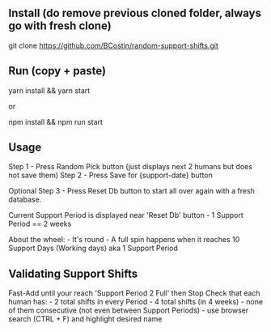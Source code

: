 ## Install (do remove previous cloned folder, always go with fresh clone)
git clone https://github.com/BCostin/random-support-shifts.git

## Run (copy + paste)
yarn install && yarn start 

or 

npm install && npm run start

## Usage
Step 1 - Press Random Pick button (just displays next 2 humans but does not save them)
Step 2 - Press Save for {support-date} button 

Optional
Step 3  - Press Reset Db button to start all over again with a fresh database.

Current Support Period is displayed near 'Reset Db' button
    - 1 Support Period == 2 weeks

About the wheel:
    - It's round
    - A full spin happens when it reaches 10 Support Days (Working days) aka 1 Support Period

## Validating Support Shifts
Fast-Add until your reach 'Support Period 2 Full' then Stop
Check that each human has:
    - 2 total shifts in every Period
    - 4 total shifts (in 4 weeks)
    - none of them consecutive (not even between Support Periods)
    - use browser search (CTRL + F) and highlight desired name
